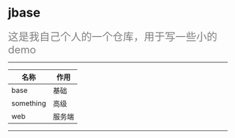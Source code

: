 # jbase

<font color=gray size=5>这是我自己个人的一个仓库，用于写一些小的demo</font>

---

名称 | 作用
---|---
base | 基础
something | 高级
web | 服务端


---
